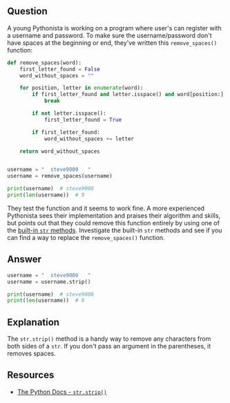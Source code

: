 ## Question

A young Pythonista is working on a program where user's can register with a username and password. To make sure the username/password don't have spaces at the beginning or end, they've written this `remove_spaces()` function:

```python
def remove_spaces(word):
    first_letter_found = False
    word_without_spaces = ""

    for position, letter in enumerate(word):
        if first_letter_found and letter.isspace() and word[position:].isspace():
            break

        if not letter.isspace():
            first_letter_found = True

        if first_letter_found:
            word_without_spaces += letter

    return word_without_spaces


username = "  steve9000   "
username = remove_spaces(username)

print(username)  # steve9000
print(len(username))  # 9
```

They test the function and it seems to work fine. A more experienced Pythonista sees their implementation and praises their algorithm and skills, but points out that they could remove this function entirely by using one of the [built-in `str` methods](https://docs.python.org/3/library/stdtypes.html#string-methods). Investigate the built-in `str` methods and see if you can find a way to replace the `remove_spaces()` function. 

## Answer

```python
username = "  steve9000   "
username = username.strip()

print(username)  # steve9000
print(len(username))  # 9
```

## Explanation

The `str.strip()` method is a handy way to remove any characters from both sides of a `str`. If you don't pass an argument in the parentheses, it removes spaces.

## Resources

-   [The Python Docs - `str.strip()`](https://docs.python.org/3/library/stdtypes.html#str.strip)

